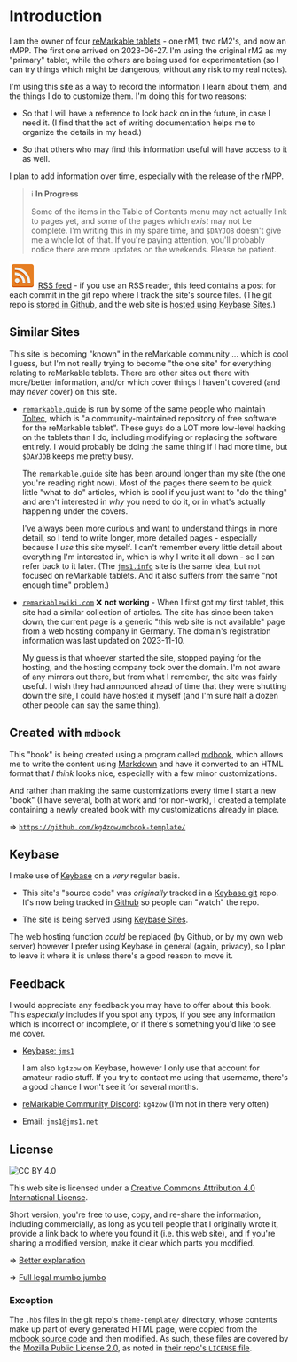 # Introduction

I am the owner of four [reMarkable tablets](https://remarkable.com/) - one rM1, two rM2's, and now an rMPP. The first one arrived on 2023-06-27. I'm using the original rM2 as my "primary" tablet, while the others are being used for experimentation (so I can try things which might be dangerous, without any risk to my real notes).

I'm using this site as a way to record the information I learn about them, and the things I do to customize them. I'm doing this for two reasons:

* So that I will have a reference to look back on in the future, in case I need it. (I find that the act of writing documentation helps me to organize the details in my head.)

* So that others who may find this information useful will have access to it as well.

I plan to add information over time, especially with the release of the rMPP.

> &#x2139;&#xFE0F; **In Progress**
>
> Some of the items in the Table of Contents menu may not actually link to pages yet, and some of the pages which *exist* may not be complete. I'm writing this in my spare time, and `$DAYJOB` doesn't give me a whole lot of that. If you're paying attention, you'll probably notice there are more updates on the weekends. Please be patient.

![rss.svg](images/rss.svg) [RSS feed](https://remarkable.jms1.info/commits.xml) - if you use an RSS reader, this feed contains a post for each commit in the git repo where I track the site's source files. (The git repo is [stored in Github](https://github.com/kg4zow/remarkable.jms1.info), and the web site is [hosted using Keybase Sites](https://book.keybase.io/sites).)

## Similar Sites

This site is becoming "known" in the reMarkable community ... which is cool I guess, but I'm not really trying to become "the one site" for everything relating to reMarkable tablets. There are other sites out there with more/better information, and/or which cover things I haven't covered (and may *never* cover) on this site.

* [`remarkable.guide`](https://remarkable.guide/) is run by some of the same people who maintain [Toltec](https://toltec-dev.org/), which is "a community-maintained repository of free software for the reMarkable tablet". These guys do a LOT more low-level hacking on the tablets than I do, including modifying or replacing the software entirely. I would probably be doing the same thing if I had more time, but `$DAYJOB` keeps me pretty busy.

    The `remarkable.guide` site has been around longer than my site (the one you're reading right now). Most of the pages there seem to be quick little "what to do" articles, which is cool if you just want to "do the thing" and aren't interested in *why* you need to do it, or in what's actually happening under the covers.

    I've always been more curious and want to understand things in more detail, so I tend to write longer, more detailed pages - especially because I *use* this site myself. I can't remember every little detail about everything I'm interested in, which is why I write it all down - so I can refer back to it later. (The [`jms1.info`](https://jms1.info/) site is the same idea, but not focused on reMarkable tablets. And it also suffers from the same "not enough time" problem.)

* [`remarkablewiki.com`](https://remarkablewiki.com/) &#x274C; **not working** - When I first got my first tablet, this site had a similar collection of articles. The site has since been taken down, the current page is a generic "this web site is not available" page from a web hosting company in Germany. The domain's registration information was last updated on 2023-11-10.

    My guess is that whoever started the site, stopped paying for the hosting, and the hosting company took over the domain. I'm not aware of any mirrors out there, but from what I remember, the site was fairly useful. I wish they had announced ahead of time that they were shutting down the site, I could have hosted it myself (and I'm sure half a dozen other people can say the same thing).

## Created with `mdbook`

This "book" is being created using a program called [mdbook](https://rust-lang.github.io/mdBook/), which allows me to write the content using [Markdown](https://en.wikipedia.org/wiki/Markdown) and have it converted to an HTML format that *I think* looks nice, especially with a few minor customizations.

And rather than making the same customizations every time I start a new "book" (I have several, both at work and for non-work), I created a template containing a newly created book with my customizations already in place.

&#x21D2; [`https://github.com/kg4zow/mdbook-template/`](https://github.com/kg4zow/mdbook-template/)

## Keybase

I make use of [Keybase](https://keybase.io/) on a *very* regular basis.

* This site's "source code" was *originally* tracked in a [Keybase git](https://book.keybase.io/git) repo. It's now being tracked in [Github](https://github.com/kg4zow/remarkable.jms1.info/) so people can "watch" the repo.

* The site is being served using [Keybase Sites](https://book.keybase.io/sites).

The web hosting function *could* be replaced (by Github, or by my own web server) however I prefer using Keybase in general (again, privacy), so I plan to leave it where it is unless there's a good reason to move it.

## Feedback

I would appreciate any feedback you may have to offer about this book. This *especially* includes if you spot any typos, if you see any information which is incorrect or incomplete, or if there's something you'd like to see me cover.

* [Keybase: `jms1`](https://keybase.io/jms1/)

    I am also `kg4zow` on Keybase, however I only use that account for amateur radio stuff. If you try to contact me using that username, there's a good chance I won't see it for several months.

* [reMarkable Community Discord](https://discord.gg/JSSGnFY): `kg4zow` (I'm not in there very often)

* Email: `jms1@jms1.net`

## License

![CC BY 4.0](https://i.creativecommons.org/l/by/4.0/88x31.png)

This web site is licensed under a [Creative Commons Attribution 4.0 International License](href="http://creativecommons.org/licenses/by/4.0/").

Short version, you're free to use, copy, and re-share the information, including commercially, as long as you tell people that I originally wrote it, provide a link back to where you found it (i.e. this web site), and if you're sharing a modified version, make it clear which parts you modified.

&#x21D2; [Better explanation](https://creativecommons.org/licenses/by/4.0/)

&#x21D2; [Full legal mumbo jumbo](https://creativecommons.org/licenses/by/4.0/legalcode)

### Exception

The `.hbs` files in the git repo's `theme-template/` directory, whose contents make up part of every generated HTML page, were copied from the [mdbook source code](https://github.com/rust-lang/mdBook/blob/master/src/theme/) and then modified. As such, these files are covered by the [Mozilla Public License 2.0](https://www.mozilla.org/en-US/MPL/), as noted in [their repo's `LICENSE` file](https://github.com/rust-lang/mdBook/blob/master/LICENSE).
